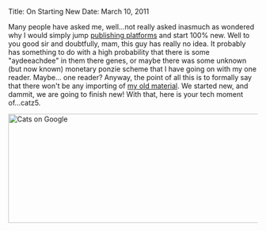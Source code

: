 Title: On Starting New
Date: March 10, 2011

Many people have asked me, well...not really asked inasmuch as wondered why I
would simply jump [publishing platforms][1] and start 100% new. Well to you good
sir and doubtfully, mam, this guy has really no idea. It probably has something
to do with a high probability that there is some "aydeeachdee" in them there
genes, or maybe there was some unknown (but now known) monetary ponzie scheme
that I have going on with my one reader. Maybe... one reader? Anyway, the point of
all this is to formally say that there won't be any importing of 
[my old material][2]. We started new, and
dammit, we are going to finish new! With that, here is your tech moment
of...catz5.

<img src="http://c522735.r35.cf2.rackcdn.com/gVyPH.png" alt="Cats on Google" width="660" height="220" />

[1]: http://kcclaveria.com/2010/07/wordpress-vs-posterous-vs-tumblr/
[2]: http://cloudbacon.posterous.com

